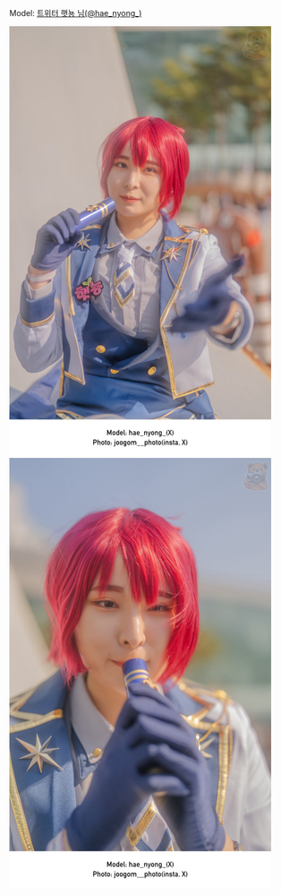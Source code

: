 ﻿---
dddd: 2024.02.17 일페
nickname: 햇뇽
sns_type: x
sns_id: hae_nyong_
---

<a name="hae_nyong_"></a>
Model: <a href="https://x.com/hae_nyong_" target="_blank">트위터 햇뇽 님(@hae_nyong_)</a>

![IMG0465.jpg](/assets/img/2024/02-17/IMG0465.jpg)
![IMG0466.jpg](/assets/img/2024/02-17/IMG0466.jpg)